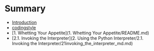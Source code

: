 # Summary

* [Introduction](README.md)
* [codingstyle](codingstyle/README.md)
* [1. Whetting Your Appetite](1. Whetting Your Appetite/README.md)
* [2.1. Invoking the Interpreter](2. Using the Python Interpreter/2.1. Invoking the Interpreter/21invoking_the_interpreter_md.md)

